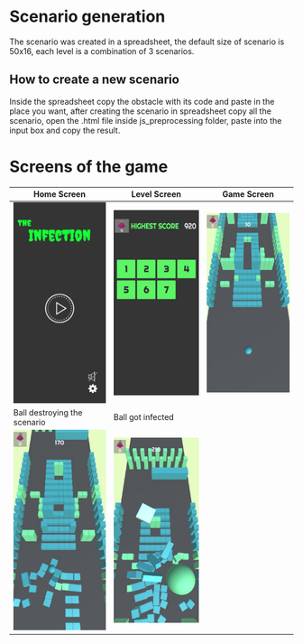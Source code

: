 # Scenario generation
The scenario was created in a spreadsheet, the default size of scenario is 50x16, each level is a combination of 3 scenarios.

## How to create a new scenario
Inside the spreadsheet copy the obstacle with its code and paste in the place you want, after creating the scenario in spreadsheet copy all the scenario, open the .html file 
inside js_preprocessing folder, paste into the input box and copy the result.

# Screens of the game

  Home Screen |  Level Screen  |    Game Screen
---|---|---
![alt text](images/screen1.jpeg "Title Text") | ![alt text](images/screen2.jpeg "Title Text") |  ![alt text](images/screen5.jpeg "Title Text")
  Ball destroying the scenario |  Ball got infected  |
![alt text](images/screen4.jpeg "Title Text") | ![alt text](images/screen3.jpeg "Title Text") | 